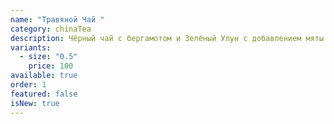 ```yaml
---
name: "Травяной Чай "
category: chinaTea
description: Чёрный чай с бергамотом и Зелёный Улун с добавлением мяты и тимьяна.
variants:
  - size: "0.5"
    price: 100
available: true
order: 1
featured: false
isNew: true
---
```

